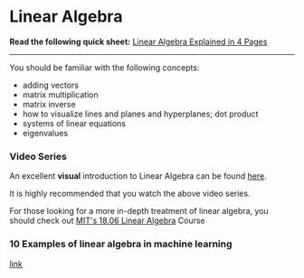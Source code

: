 # Linear Algebra

**Read the following quick sheet:**
[  Linear Algebra Explained in 4 Pages](linear_algebra_in_4pages.pdf)

---

You should be familiar with the following concepts:
* adding vectors
* matrix multiplication
* matrix inverse
* how to visualize lines and planes and hyperplanes; dot product
* systems of linear equations
* eigenvalues

### Video Series

An excellent **visual** introduction to Linear Algebra can be found [here](https://www.youtube.com/watch?v=kjBOesZCoqc&list=PLZHQObOWTQDPD3MizzM2xVFitgF8hE_ab).

It is highly recommended that you watch the above video series.

For those looking for a more in-depth treatment of linear algebra, you should check out [MIT's 18.06 Linear Algebra](https://ocw.mit.edu/courses/mathematics/18-06-linear-algebra-spring-2010/) Course

### 10 Examples of linear algebra in machine learning 
[link](https://machinelearningmastery.com/examples-of-linear-algebra-in-machine-learning/)




